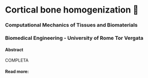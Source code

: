 # Cortical bone homogenization 🦴
### Computational Mechanics of Tissues and Biomaterials
### Biomedical Engineering - University of Rome Tor Vergata

#### Abstract

COMPLETA

#### Read more:

